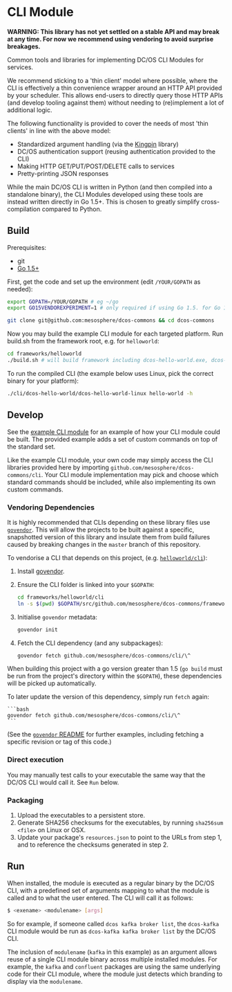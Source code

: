 # CLI Module
####
**WARNING: This library has not yet settled on a stable API and may break at any time. For now we recommend using vendoring to avoid surprise breakages.**

Common tools and libraries for implementing DC/OS CLI Modules for services.

We recommend sticking to a 'thin client' model where possible, where the CLI is effectively a thin convenience wrapper around an HTTP API provided by your scheduler. This allows end-users to directly query those HTTP APIs (and develop tooling against them) without needing to (re)implement a lot of additional logic.

The following functionality is provided to cover the needs of most 'thin clients' in line with the above model:
- Standardized argument handling (via the [Kingpin](https://github.com/alecthomas/kingpin) library)
- DC/OS authentication support (reusing authentication provided to the CLI)
- Making HTTP GET/PUT/POST/DELETE calls to services
- Pretty-printing JSON responses

While the main DC/OS CLI is written in Python (and then compiled into a standalone binary), the CLI Modules developed using these tools are instead written directly in Go 1.5+. This is chosen to greatly simplify cross-compilation compared to Python.

## Build

Prerequisites:
- git
- [Go 1.5+](https://golang.org/dl/)

First, get the code and set up the environment (edit `/YOUR/GOPATH` as needed):

```bash
export GOPATH=/YOUR/GOPATH # eg ~/go
export GO15VENDOREXPERIMENT=1 # only required if using Go 1.5. for Go 1.6+ this step can be skipped

git clone git@github.com:mesosphere/dcos-commons && cd dcos-commons
```

Now you may build the example CLI module for each targeted platform. Run build.sh from the framework root, e.g. for `helloworld`:

```bash
cd frameworks/helloworld
./build.sh # will build framework including dcos-hello-world.exe, dcos-hello-world-darwin, dcos-hello-world-linux
```

To run the compiled CLI (the example below uses Linux, pick the correct binary for your platform):

```bash
./cli/dcos-hello-world/dcos-hello-world-linux hello-world -h
```

## Develop

See the [example CLI module](../frameworks/helloworld/cli/) for an example of how your CLI module could be built. The provided example adds a set of custom commands on top of the standard set.

Like the example CLI module, your own code may simply access the CLI libraries provided here by importing `github.com/mesosphere/dcos-commons/cli`. Your CLI module implementation may pick and choose which standard commands should be included, while also implementing its own custom commands.

### Vendoring Dependencies

It is highly recommended that CLIs depending on these library files use [`govendor`](https://github.com/kardianos/govendor). This will allow the projects to be built against a specific, snapshotted version of this library and insulate them from build failures caused by breaking changes in the `master` branch of this repository.

To vendorise a CLI that depends on this project, (e.g. [`helloworld/cli`](/frameworks/helloworld/cli/)):

1. Install [govendor](https://github.com/kardianos/govendor).

1. Ensure the CLI folder is linked into your `$GOPATH`:

    ```bash
    cd frameworks/helloworld/cli
    ln -s $(pwd) $GOPATH/src/github.com/mesosphere/dcos-commons/frameworks/helloworld/cli
    ```

1. Initialise `govendor` metadata:

    ```bash
    govendor init
    ```

1. Fetch the CLI dependency (and any subpackages):

    ```bash
    govendor fetch github.com/mesosphere/dcos-commons/cli/\^
    ```

When building this project with a go version greater than 1.5 (`go build` must be run from the project's directory within the `$GOPATH`), these dependencies will be picked up automatically.

To later update the version of this dependency, simply run `fetch` again:

    ```bash
    govendor fetch github.com/mesosphere/dcos-commons/cli/\^
    ```

(See the [`govendor` README](https://github.com/kardianos/govendor) for further examples, including fetching a specific revision or tag of this code.)

### Direct execution

You may manually test calls to your executable the same way that the DC/OS CLI would call it. See `Run` below.

### Packaging

1. Upload the executables to a persistent store.
2. Generate SHA256 checksums for the executables, by running `sha256sum <file>` on Linux or OSX.
3. Update your package's `resources.json` to point to the URLs from step 1, and to reference the checksums generated in step 2.

## Run

When installed, the module is executed as a regular binary by the DC/OS CLI, with a predefined set of arguments mapping to what the module is called and to what the user entered. The CLI will call it as follows:

```bash
$ <exename> <modulename> [args]
```

So for example, if someone called `dcos kafka broker list`, the `dcos-kafka` CLI module would be run as `dcos-kafka kafka broker list` by the DC/OS CLI.

The inclusion of `modulename` (`kafka` in this example) as an argument allows reuse of a single CLI module binary across multiple installed modules. For example, the `kafka` and `confluent` packages are using the same underlying code for their CLI module, where the module just detects which branding to display via the `modulename`.
